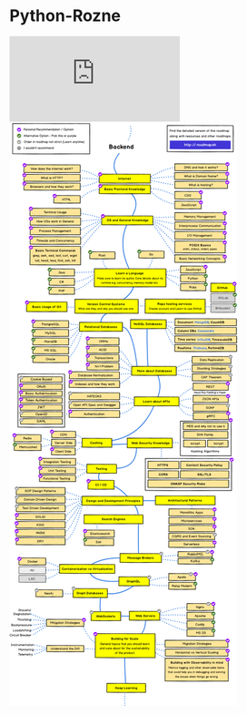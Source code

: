 # Python-Rozne
![f](https://github.com/Alyx007/Python-Rozne/blob/main/Pandas_Cheat_Sheet.pdf)
![f](https://github.com/Alyx007/Python-Rozne/blob/main/backend.png)
